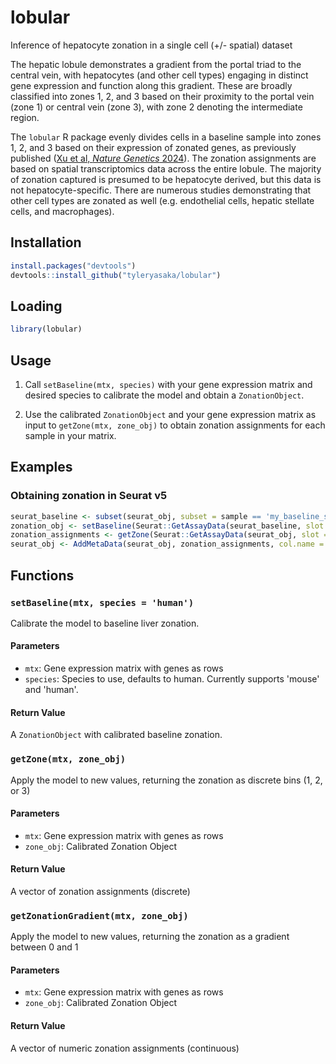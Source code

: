 # lobular
Inference of hepatocyte zonation in a single cell (+/- spatial) dataset

The hepatic lobule demonstrates a gradient from the portal triad to the central vein, with hepatocytes (and other cell types) engaging in distinct gene expression and function along this gradient. These are broadly classified into zones 1, 2, and 3 based on their proximity to the portal vein (zone 1) or central vein (zone 3), with zone 2 denoting the intermediate region.

The `lobular` R package evenly divides cells in a baseline sample into zones 1, 2, and 3 based on their expression of zonated genes, as previously published ([Xu et al, *Nature Genetics* 2024](https://pubmed.ncbi.nlm.nih.gov/38627598/)). The zonation assignments are based on spatial transcriptomics data across the entire lobule. The majority of zonation captured is presumed to be hepatocyte derived, but this data is not hepatocyte-specific. There are numerous studies demonstrating that other cell types are zonated as well (e.g. endothelial cells, hepatic stellate cells, and macrophages).

## Installation

```r
install.packages("devtools")
devtools::install_github("tyleryasaka/lobular")
```

## Loading

```r
library(lobular)
```

## Usage

1. Call `setBaseline(mtx, species)` with your gene expression matrix and desired species to calibrate the model and obtain a `ZonationObject`.

2. Use the calibrated `ZonationObject` and your gene expression matrix as input to `getZone(mtx, zone_obj)` to obtain zonation assignments for each sample in your matrix.

## Examples

### Obtaining zonation in Seurat v5

```r
seurat_baseline <- subset(seurat_obj, subset = sample == 'my_baseline_sample_id')
zonation_obj <- setBaseline(Seurat::GetAssayData(seurat_baseline, slot = 'data'))
zonation_assignments <- getZone(Seurat::GetAssayData(seurat_obj, slot = 'data'), zonation_obj)
seurat_obj <- AddMetaData(seurat_obj, zonation_assignments, col.name = 'zone')
```

## Functions

### `setBaseline(mtx, species = 'human')`

Calibrate the model to baseline liver zonation.

#### Parameters

- `mtx`: Gene expression matrix with genes as rows
- `species`: Species to use, defaults to human. Currently supports 'mouse' and 'human'.

#### Return Value

A `ZonationObject` with calibrated baseline zonation.

### `getZone(mtx, zone_obj)`

Apply the model to new values, returning the zonation as discrete bins (1, 2, or 3)

#### Parameters

- `mtx`: Gene expression matrix with genes as rows
- `zone_obj`: Calibrated Zonation Object

#### Return Value

A vector of zonation assignments (discrete)

### `getZonationGradient(mtx, zone_obj)`

Apply the model to new values, returning the zonation as a gradient between 0 and 1

#### Parameters

- `mtx`: Gene expression matrix with genes as rows
- `zone_obj`: Calibrated Zonation Object

#### Return Value

A vector of numeric zonation assignments (continuous)
